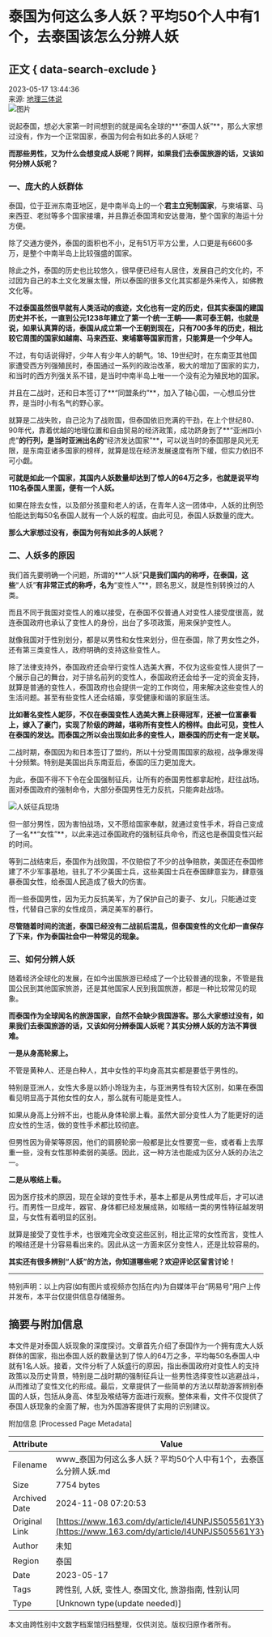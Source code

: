 # 泰国为何这么多人妖？平均50个人中有1个，去泰国该怎么分辨人妖

## 正文 { data-search-exclude }


2023-05-17 13:44:36  
来源: [地理三体说](https://www.163.com/dy/media/T1676972448858.html)  
![图片](https://static.ws.126.net/163/f2e/dy_media/dy_media/static/images/ipLocation.f6d00eb.svg)

说起泰国，想必大家第一时间想到的就是闻名全球的**“泰国人妖”**，那么大家想过没有，作为一个正常国家，泰国为何会有如此多的人妖呢？

**而那些男性，又为什么会想变成人妖呢？同样，如果我们去泰国旅游的话，又该如何分辨人妖呢？**

### 一、庞大的人妖群体

泰国，位于亚洲东南亚地区，是中南半岛上的一个**君主立宪制国家**，与柬埔寨、马来西亚、老挝等多个国家接壤，并且靠近泰国湾和安达曼海，整个国家的海运十分方便。

除了交通方便外，泰国的面积也不小，足有51万平方公里，人口更是有6600多万，是整个中南半岛上比较强盛的国家。

除此之外，泰国的历史也比较悠久，很早便已经有人居住，发展自己的文化的，不过因为自己的本土文化发展太慢，所以泰国的很多文化其实都是外来传入，如佛教文化等。

**不过泰国虽然很早就有人类活动的痕迹，文化也有一定的历史，但其实泰国的建国历史并不长，一直到公元1238年建立了第一个统一王朝——素可泰王朝，也就是说，如果认真算的话，泰国从成立第一个王朝到现在，只有700多年的历史，相比较它周围的国家如越南、马来西亚、柬埔寨等国家而言，只能算是一个少年人。**

不过，有句话说得好，少年人有少年人的朝气。18、19世纪时，在东南亚其他国家遭受西方列强殖民时，泰国通过一系列的政治改革，极大的增加了国家的实力，和当时的西方列强关系不错，是当时中南半岛上唯一一个没有沦为殖民地的国家。

并且在二战时，还和日本签订了**“同盟条约”**，加入了轴心国，一心想瓜分世界，是当时小有名气的野心家。

就算是二战失败，自己沦为了战败国，但泰国依旧充满的干劲，在上个世纪80、90年代，靠着优越的地理位置和自由贸易的经济政策，成功跻身到了**“亚洲四小虎”**的行列，是当时亚洲出名的**“经济发达国家”**，可以说当时的泰国那是风光无限，是东南亚诸多国家的榜样，就算是现在经济发展速度有所下缓，但实力依旧不可小觑。

**可就是如此一个国家，其国内人妖数量却达到了惊人的64万之多，也就是说平均110名泰国人里面，便有一个人妖。**

如果在除去女性，以及部分孩童和老人的话，在青年人这一团体中，人妖的比例恐怕能达到每50名泰国人就有一个人妖的程度。由此可见，泰国人妖数量的庞大。

**那么大家想过没有，泰国为何有如此多的人妖呢？**

### 二、人妖多的原因

我们首先要明确一个问题，所谓的**“人妖”**只是我们国内的称呼，在泰国，这些**“人妖”**有非常正式的称呼，名为**“变性人”**，顾名思义，就是性别转换过的人类。

而且不同于我国对变性人的难以接受，在泰国不仅普通人对变性人接受度很高，就连泰国政府也承认了变性人的身份，出台了多项政策，用来保护变性人。

就像我国对于性别划分，都是以男性和女性来划分，但在泰国，除了男女性之外，还有第三类变性人，政府明确的支持这些变性人。

除了法律支持外，泰国政府还会举行变性人选美大赛，不仅为这些变性人提供了一个展示自己的舞台，对于排名前列的变性人，泰国政府还会给予一定的资金支持，就算是普通的变性人，泰国政府也会提供一定的工作岗位，用来解决这些变性人的生活问题。甚至有些变性人还会结婚，享受健康和谐的家庭生活。

**比如著名变性人妮莎，不仅在泰国变性人选美大赛上获得冠军，还被一位富豪看上，嫁入了豪门，实现了阶级的跨越，堪称所有变性人的榜样。由此可见，变性人在泰国的发达。而泰国之所以会出现如此多的变性人，跟泰国的历史有一定关联。**

二战时期，泰国因为和日本签订了盟约，所以十分受周围国家的敌视，战争爆发得十分频繁。特别是美国出兵东南亚后，泰国的压力更加庞大。

为此，泰国不得不下令在全国强制征兵，让所有的泰国男性都拿起枪，赶往战场。面对泰国政府的强制命令，大部分泰国男性无力反抗，只能奔赴战场。

![人妖征兵现场](https://static.ws.126.net/163/d2b/dy_media/dy_media/static/images/ipLocation.f6d00eb.svg)

但一部分男性，因为害怕战场，又不愿给国家奉献，就通过变性手术，将自己变成了一名**“女性”**，以此来逃过泰国政府的强制征兵命令，而这也是泰国变性兴起的时间。

等到二战结束后，泰国作为战败国，不仅赔偿了不少的战争赔款，美国还在泰国修建了不少军事基地，驻扎了不少美国士兵，这些美国士兵在泰国肆意妄为，肆意强暴泰国女性，给泰国人民造成了极大的伤害。

而一些泰国男性，因为无力反抗美军，为了保护自己的妻子、女儿，只能通过变性，代替自己家的女性成员，满足美军的暴行。

**尽管随着时间的流逝，泰国已经没有二战前后混乱，但泰国变性的文化却一直保存了下来，作为泰国社会中一种常见的现象。**

### 三、如何分辨人妖

随着经济全球化的发展，在如今出国旅游已经成了一个比较普通的现象，不管是我国公民到其他国家旅游，还是其他国家人民到我国旅游，都是一种比较常见的现象。

**而泰国作为全球闻名的旅游国家，自然不会缺少我国游客。那么大家想过没有，如果我们去泰国旅游的话，又该如何分辨泰国人妖呢？其实分辨人妖的方法不算很难。**

**一是从身高轮廓上。**

不管是黄种人、还是白种人，其中女性的平均身高其实都是要低于男性的。

特别是亚洲人，女性大多是以娇小玲珑为主，与亚洲男性有较大区别，如果在泰国看见明显高于其他女性的女人，那么就有可能是变性人。

如果从身高上分辨不出，也能从身体轮廓上看。虽然大部分变性人为了能更好的适应女性的生活，做的变性手术都比较彻底。

但男性因为骨架等原因，他们的肩膀轮廓一般都是比女性要宽一些，或者看上去厚重一些，没有女性那种柔弱的美感。因此，这一种方法也能成为区分人妖的办法之一。

**二是从喉结上看。**

因为医疗技术的原因，现在全球的变性手术，基本上都是从男性成年后，才可以进行。而男性一旦成年，器官、身体都已经发展成熟，如喉结一类的男性特征越发明显，与女性有着明显的区别。

就算是接受了变性手术，也很难完全改变这些区别，相比正常的女性而言，变性人的喉结还是十分容易看出来的。因此从这一方面来区分变性人，还是比较容易的。

**其实还有很多辨别“人妖”的方法，你知道哪些呢？欢迎评论区留言讨论！**

---

特别声明：以上内容(如有图片或视频亦包括在内)为自媒体平台“网易号”用户上传并发布，本平台仅提供信息存储服务。

## 摘要与附加信息

<!-- tcd_abstract -->
本文件是对泰国人妖现象的深度探讨。文章首先介绍了泰国作为一个拥有庞大人妖群体的国家，指出泰国人妖的数量达到了惊人的64万之多，平均每50名泰国人中就有1名人妖。接着，文件分析了人妖盛行的原因，指出泰国政府对变性人的支持政策以及历史背景，特别是二战时期的强制征兵让一些男性选择变性以逃避战斗，从而推动了变性文化的形成。最后，文章提供了一些简单的方法以帮助游客辨别泰国的人妖，包括从身高、体型及喉结等方面进行观察。整体来看，文件不仅提供了泰国人妖现象的全面了解，也为外国游客提供了实用的识别建议。
<!-- tcd_abstract_end -->

附加信息 [Processed Page Metadata]

| Attribute       | Value                                  |
|-----------------|----------------------------------------|
| Filename        | www_泰国为何这么多人妖？平均50个人中有1个，去泰国该怎么分辨人妖.md                             |
| Size            | 7754 bytes                           |
| Archived Date   | 2024-11-08 07:20:53                             |
| Original Link   | [https://www.163.com/dy/article/I4UNPJS505561Y3Y.html](https://www.163.com/dy/article/I4UNPJS505561Y3Y.html)                       |
| Author          | 未知                               |
| Region          | 泰国                               |
| Date            | 2023-05-17                                 |
| Tags            | 跨性别, 人妖, 变性人, 泰国文化, 旅游指南, 性别认同                                 |
| Type            | [Unknown type(update needed)]                                 |
<!-- tcd_table_end -->

本文由跨性别中文数字档案馆归档整理，仅供浏览。版权归原作者所有。
